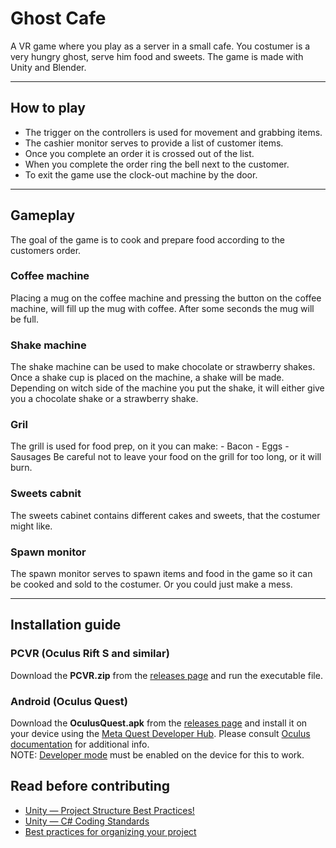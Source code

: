 # Ghost Cafe

A VR game where you play as a server in a small cafe. You costumer is a very hungry ghost, serve him food and sweets.
The game is made with Unity and Blender.

---

## How to play

- The trigger on the controllers is used for movement and grabbing items.
- The cashier monitor serves to provide a list of customer items.
- Once you complete an order it is crossed out of the list.
- When you complete the order ring the bell next to the customer.
- To exit the game use the clock-out machine by the door.

---

## Gameplay

The goal of the game is to cook and prepare food according to the customers order.

### Coffee machine

Placing a mug on the coffee machine and pressing the button on the coffee machine, will fill up the mug with coffee.
After some seconds the mug will be full.

### Shake machine

The shake machine can be used to make chocolate or strawberry shakes. Once a shake cup is placed on the machine, a shake will be made. Depending on witch side of the machine you put the shake, it will either give you a chocolate shake or a strawberry shake.

### Gril

The grill is used for food prep, on it you can make: - Bacon - Eggs - Sausages
Be careful not to leave your food on the grill for too long, or it will burn.

### Sweets cabnit

The sweets cabinet contains different cakes and sweets, that the costumer might like.

### Spawn monitor

The spawn monitor serves to spawn items and food in the game so it can be cooked and sold to the costumer. Or you could just make a mess.

---

## Installation guide

### PCVR (Oculus Rift S and similar)
Download the **PCVR.zip** from the [releases page](https://github.com/betipp/Ghost-Cafe/releases/latest) and run the executable file.

### Android (Oculus Quest)
Download the **OculusQuest.apk** from the [releases page](https://github.com/betipp/Ghost-Cafe/releases/latest) and install it on your device using the [Meta Quest Developer Hub](https://developer.oculus.com/downloads/package/oculus-developer-hub-win/).
Please consult [Oculus documentation](https://developer.oculus.com/documentation/unity/ts-odh-deploy-build/) for additional info.  
NOTE: [Developer mode](https://developer.oculus.com/documentation/native/android/mobile-device-setup/) must be enabled on the device for this to work.

## Read before contributing

- [Unity — Project Structure Best Practices!](https://sam-16930.medium.com/unity-project-structure-a694792cefed)
- [Unity — C# Coding Standards](https://sam-16930.medium.com/coding-standards-in-c-39aefee92db8)
- [Best practices for organizing your project](https://unity.com/how-to/organizing-your-project#folder-structure)
